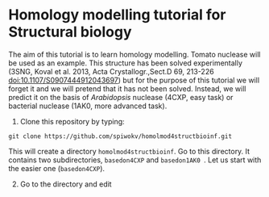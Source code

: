 # Homology modelling tutorial for Structural biology

The aim of this tutorial is to learn homology modelling. Tomato nuclease will be used as an example.
This structure has been solved experimentally (3SNG, Koval et al. 2013, Acta Crystallogr.,Sect.D 69, 213-226
<doi:10.1107/S0907444912043697>) but for the purpose of this tutorial we will forget it and we will
pretend that it has not been solved. Instead, we will predict it on the basis of *Arabidopsis* nuclease
(4CXP, easy task) or bacterial nuclease (1AK0, more advanced task).

1. Clone this repository by typing:
```
git clone https://github.com/spiwokv/homolmod4structbioinf.git
```
This will create a directory `homolmod4structbioinf`. Go to this directory. It contains two subdirectories, `basedon4CXP`
and `basedon1AK0 `. Let us start with the easier one (`basedon4CXP`).

2. Go to the directory and edit 

